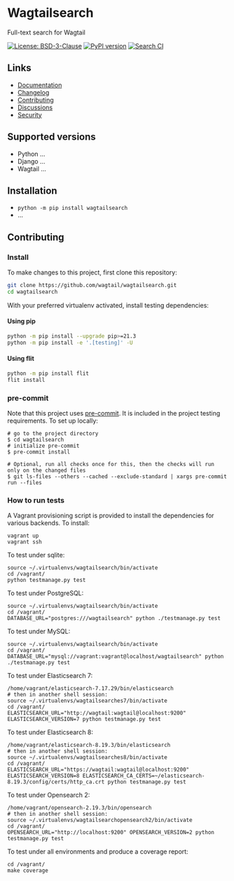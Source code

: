 # Wagtailsearch

Full-text search for Wagtail

[![License: BSD-3-Clause](https://img.shields.io/badge/License-BSD--3--Clause-blue.svg)](https://opensource.org/licenses/BSD-3-Clause)
[![PyPI version](https://badge.fury.io/py/wagtailsearch.svg)](https://badge.fury.io/py/wagtailsearch)
[![Search CI](https://github.com/wagtail/wagtailsearch/actions/workflows/test.yml/badge.svg)](https://github.com/wagtail/wagtailsearch/actions/workflows/test.yml)

## Links

- [Documentation](https://github.com/wagtail/wagtailsearch/blob/main/README.md)
- [Changelog](https://github.com/wagtail/wagtailsearch/blob/main/CHANGELOG.md)
- [Contributing](https://github.com/wagtail/wagtailsearch/blob/main/CONTRIBUTING.md)
- [Discussions](https://github.com/wagtail/wagtailsearch/discussions)
- [Security](https://github.com/wagtail/wagtailsearch/security)

## Supported versions

- Python ...
- Django ...
- Wagtail ...

## Installation

- `python -m pip install wagtailsearch`
- ...

## Contributing

### Install

To make changes to this project, first clone this repository:

```sh
git clone https://github.com/wagtail/wagtailsearch.git
cd wagtailsearch
```

With your preferred virtualenv activated, install testing dependencies:

#### Using pip

```sh
python -m pip install --upgrade pip>=21.3
python -m pip install -e '.[testing]' -U
```

#### Using flit

```sh
python -m pip install flit
flit install
```

### pre-commit

Note that this project uses [pre-commit](https://github.com/pre-commit/pre-commit).
It is included in the project testing requirements. To set up locally:

```shell
# go to the project directory
$ cd wagtailsearch
# initialize pre-commit
$ pre-commit install

# Optional, run all checks once for this, then the checks will run only on the changed files
$ git ls-files --others --cached --exclude-standard | xargs pre-commit run --files
```

### How to run tests

A Vagrant provisioning script is provided to install the dependencies for various backends. To install:

```shell
vagrant up
vagrant ssh
```

To test under sqlite:

```shell
source ~/.virtualenvs/wagtailsearch/bin/activate
cd /vagrant/
python testmanage.py test
```

To test under PostgreSQL:

```shell
source ~/.virtualenvs/wagtailsearch/bin/activate
cd /vagrant/
DATABASE_URL="postgres:///wagtailsearch" python ./testmanage.py test
```

To test under MySQL:

```shell
source ~/.virtualenvs/wagtailsearch/bin/activate
cd /vagrant/
DATABASE_URL="mysql://vagrant:vagrant@localhost/wagtailsearch" python ./testmanage.py test
```

To test under Elasticsearch 7:

```shell
/home/vagrant/elasticsearch-7.17.29/bin/elasticsearch
# then in another shell session:
source ~/.virtualenvs/wagtailsearches7/bin/activate
cd /vagrant/
ELASTICSEARCH_URL="http://wagtail:wagtail@localhost:9200" ELASTICSEARCH_VERSION=7 python testmanage.py test
```

To test under Elasticsearch 8:

```shell
/home/vagrant/elasticsearch-8.19.3/bin/elasticsearch
# then in another shell session:
source ~/.virtualenvs/wagtailsearches8/bin/activate
cd /vagrant/
ELASTICSEARCH_URL="https://wagtail:wagtail@localhost:9200" ELASTICSEARCH_VERSION=8 ELASTICSEARCH_CA_CERTS=~/elasticsearch-8.19.3/config/certs/http_ca.crt python testmanage.py test
```

To test under Opensearch 2:

```shell
/home/vagrant/opensearch-2.19.3/bin/opensearch
# then in another shell session:
source ~/.virtualenvs/wagtailsearchopensearch2/bin/activate
cd /vagrant/
OPENSEARCH_URL="http://localhost:9200" OPENSEARCH_VERSION=2 python testmanage.py test
```

To test under all environments and produce a coverage report:
```shell
cd /vagrant/
make coverage
```
